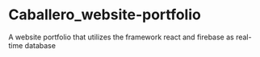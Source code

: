 # Caballero_website-portfolio
A website portfolio that utilizes the framework react and firebase as real-time database
